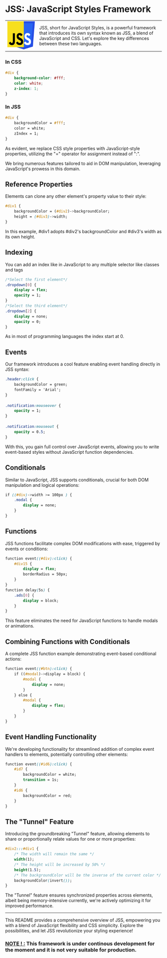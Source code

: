 # JSS: JavaScript Styles Framework

<table>
<tr>
<td>
<img src="./images/JSS.png" alt="JSS Logo" width="350px" height="90px"/>
</td>
<td>
JSS, short for JavaScript Styles, is a powerful framework that introduces its own syntax known as JSS, a blend of JavaScript and CSS. Let's explore the key differences between these two languages.
</td>
</tr>
</table>


### In CSS
```css
#div {
    background-color: #fff;
    color: white;
    z-index: 1;
}
```

### In JSS
```css
#div {
    backgroundColor = #fff;
    color = white;
    zIndex = 1;
}
```

As evident, we replace CSS style properties with JavaScript-style properties, utilizing the "=" operator for assignment instead of ":".

We bring numerous features tailored to aid in DOM manipulation, leveraging JavaScript's prowess in this domain.

## Reference Properties

Elements can clone any other element's property value to their style:

```css
#div1 {
    backgroundColor = (#div2)->backgroundColor;
    height = (#div3)->width;
}
```

In this example, #div1 adopts #div2's backgroundColor and #div3's width as its own height.

## Indexing

You can add an index like in JavaScript to any multiple selector like classes and tags

```css
/*Select the first element*/
.dropdown[0] {
    display = flex;
    opacity = 1;
}
/*Select the third element*/
.dropdown[2] {
    display = none;
    opacity = 0;
}
```

As in most of programming languages the index start at 0.

## Events

Our framework introduces a cool feature enabling event handling directly in JSS syntax:

```css
.header:click {
    backgroundColor = green;
    fontFamily = 'Arial';
}

.notification:mouseover {
    opacity = 1;
}

.notification:mouseout {
    opacity = 0.5;
}
```

With this, you gain full control over JavaScript events, allowing you to write event-based styles without JavaScript function dependencies.

## Conditionals

Similar to JavaScript, JSS supports conditionals, crucial for both DOM manipulation and logical operations:

```css
if ((#div)->width >= 100px ) {
    .modal {
        display = none;
    }
}
```

## Functions

JSS functions facilitate complex DOM modifications with ease, triggered by events or conditions:

```css
function event((#div):click) {
    #div15 {
        display = flex;
        borderRadius = 50px;
    }
}
function delay(5s) {
    .ads[0] {
        display = block;
    }
}
```

This feature eliminates the need for JavaScript functions to handle modals or animations.

## Combining Functions with Conditionals

A complete JSS function example demonstrating event-based conditional actions:

```css
function event((#btn):click) {
    if ((#modal)->display = block) {
        #modal {
            display = none;
        }
    } else {
        #modal {
            display = flex;
        }
    }
}
```

## Event Handling Functionality

We're developing functionality for streamlined addition of complex event handlers to elements, potentially controlling other elements:

```css
function event((#id6):click) {
    #id7 {
        backgroundColor = white;
        transition = 1s;
    }
    #id6 {
        backgroundColor = red;
    }
}
```

## The "Tunnel" Feature

Introducing the groundbreaking "Tunnel" feature, allowing elements to share or proportionally relate values for one or more properties:

```css
#div2:::#div1 {
    /* The width will remain the same */
    width(1);
    /* The height will be increased by 50% */
    height(1.5);
    /* The backgroundColor will be the inverse of the current color */
    backgroundColor(invert());
}
```

The "Tunnel" feature ensures synchronized properties across elements, albeit being memory-intensive currently, we're actively optimizing it for improved performance.

---

This README provides a comprehensive overview of JSS, empowering you with a blend of JavaScript flexibility and CSS simplicity. Explore the possibilities, and let JSS revolutionize your styling experience!

### [NOTE ! :]() This framework is under continous development for the moment and it is not very suitable for production.